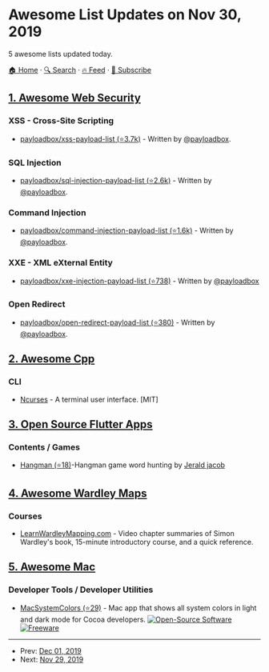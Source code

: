 # Awesome List Updates on Nov 30, 2019

5 awesome lists updated today.

[🏠 Home](/README.md) · [🔍 Search](https://test.trackawesomelist.com/search/) · [🔥 Feed](https://test.trackawesomelist.com/feed.xml) · [📮 Subscribe](https://trackawesomelist.us17.list-manage.com/subscribe?u=d2f0117aa829c83a63ec63c2f&id=36a103854c)



## [1. Awesome Web Security](/content/qazbnm456/awesome-web-security/README.md)

### XSS - Cross-Site Scripting

*   [payloadbox/xss-payload-list (⭐3.7k)](https://github.com/payloadbox/xss-payload-list) - Written by [@payloadbox](https://github.com/payloadbox).

### SQL Injection

*   [payloadbox/sql-injection-payload-list (⭐2.6k)](https://github.com/payloadbox/sql-injection-payload-list) - Written by [@payloadbox](https://github.com/payloadbox).

### Command Injection

*   [payloadbox/command-injection-payload-list (⭐1.6k)](https://github.com/payloadbox/command-injection-payload-list) - Written by [@payloadbox](https://github.com/payloadbox).

### XXE - XML eXternal Entity

*   [payloadbox/xxe-injection-payload-list (⭐738)](https://github.com/payloadbox/xxe-injection-payload-list) - Written by [@payloadbox](https://github.com/payloadbox)

### Open Redirect

*   [payloadbox/open-redirect-payload-list (⭐380)](https://github.com/payloadbox/open-redirect-payload-list) - Written by [@payloadbox](https://github.com/payloadbox).

## [2. Awesome Cpp](/content/fffaraz/awesome-cpp/README.md)

### CLI

*   [Ncurses](http://invisible-island.net/ncurses/) - A terminal user interface. \[MIT]

## [3. Open Source Flutter Apps](/content/tortuvshin/open-source-flutter-apps/README.md)

### Contents / Games

*   [Hangman (⭐18)](https://github.com/jerald-jacob/Flutter-Apps/tree/master/Hangman)-Hangman game word hunting by [Jerald jacob](https://github.com/jerald-jacob/)

## [4. Awesome Wardley Maps](/content/wardley-maps-community/awesome-wardley-maps/README.md)

### Courses

*   [LearnWardleyMapping.com](https://learnwardleymapping.com/) - Video chapter summaries of Simon Wardley's book, 15-minute introductory course, and a quick reference.

## [5. Awesome Mac](/content/jaywcjlove/awesome-mac/README.md)

### Developer Tools / Developer Utilities

*   [MacSystemColors (⭐29)](https://github.com/kaunteya/MacSystemColors) - Mac app that shows all system colors in light and dark mode for Cocoa developers. [![Open-Source Software](https://jaywcjlove.github.io/sb/ico/min-oss.svg "Open Source Software") ![Freeware](https://jaywcjlove.github.io/sb/ico/min-free.svg "Freeware")](https://github.com/kaunteya/MacSystemColors)

---

- Prev: [Dec 01, 2019](/content/2019/12/01/README.md)
- Next: [Nov 29, 2019](/content/2019/11/29/README.md)